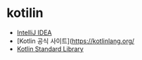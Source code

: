 # kotilin

* [IntelliJ IDEA](https://www.jetbrains.com/ko-kr/idea/download/)
* [Kotlin 공식 사이트](https://kotlinlang.org/
* [Kotlin Standard Library](https://kotlinlang.org/api/latest/jvm/stdlib/)
